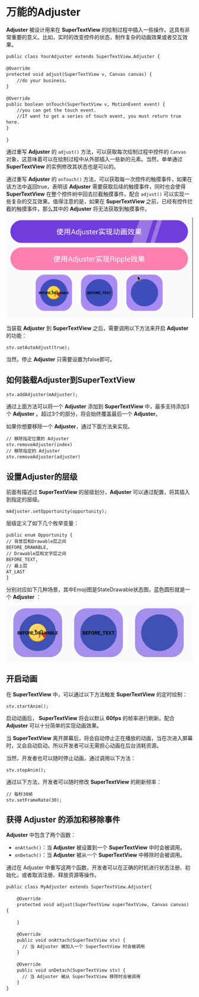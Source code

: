 # 万能的Adjuster 

**Adjuster** 被设计用来在 **SuperTextView** 的绘制过程中插入一些操作。这具有非常重要的意义。比如，实时的改变控件的状态，制作复杂的动画效果或者交互效果。

```
public class YourAdjuster extends SuperTextView.Adjuster {

@Override
protected void adjust(SuperTextView v, Canvas canvas) {
    //do your business。
}

@Override
public boolean onTouch(SuperTextView v, MotionEvent event) {
    //you can get the touch event.
    //If want to get a series of touch event, you must return true here.
}

}
```

通过重写 **Adjuster** 的 `adjust()` 方法，可以获取每次绘制过程中控件的 `Canvas` 对象，这意味着可以在绘制过程中从外部插入一些新的元素。当然，单单通过 **SuperTextView** 的实例修改其状态也是可以的。

通过重写 **Adjuster** 的 `onTouch()` 方法，可以获取每一次控件的触摸事件，如果在该方法中返回true，表明该 **Adjuster** 需要获取后续的触摸事件，同时也会使得 **SuperTextView** 在整个控件树中回去拦截触摸事件。配合 `adjust()` 可以实现一些复杂的交互效果。值得注意的是，如果在 **SuperTextView** 之前，已经有控件拦截的触摸事件，那么其中的 **Adjuster** 将无法获取到触摸事件。

![](https://raw.githubusercontent.com/chenBingX/img/master/stv/SuperTextView.gif)

当装载 **Adjuster** 到  **SuperTextView** 之后，需要调用以下方法来开启 **Adjuster** 的功能：

```
stv.setAutoAdjust(true);
```

当然，停止 **Adjuster** 只需要设置为false即可。

## 如何装载Adjuster到SuperTextView

```
stv.addAdjuster(mAdjuster);
```

通过上面方法可以将一个 **Adjuster** 添加到 **SuperTextView** 中，最多支持添加3个 **Adjuster** 。超过3个的部分，将会始终覆盖最后一个 **Adjuster**。

如果你想要移除一个 **Adjuster**，通过下面方法来实现。

```
// 移除指定位置的 Adjuster
stv.removeAdjuster(index)
// 移除指定的 Adjuster
stv.removeAdjuster(adjuster)
```

## 设置Adjuster的层级

前面有描述过 **SuperTextView** 的层级划分，**Adjuster** 可以通过配置，将其插入到指定的层级。

```
mAdjuster.setOpportunity(opportunity);
```

层级定义了如下几个枚举变量：

```
public enum Opportunity {
// 背景层和Drawable层之间
BEFORE_DRAWABLE,
// Drawable层和文字层之间
BEFORE_TEXT,
// 最上层
AT_LAST
}
```

分别对应如下几种场景，其中Emoji图是StateDrawable状态图，蓝色圆形就是一个 **Adjuster** ：

![](https://raw.githubusercontent.com/chenBingX/img/master/stv/Opportunity.png)

## 开启动画

在 **SuperTextView** 中，可以通过以下方法触发 **SuperTextView** 的定时绘制：

```
stv.startAnim();
```

启动动画后， **SuperTextView** 将会以默认 **60fps** 的帧率进行刷新。配合 **Adjuster** 可以十分简单的实现动画效果。

当 **SuperTextView** 离开屏幕后，将会自动停止正在播放的动画，当在次进入屏幕时，又会自动启动。所以开发者可以无需担心动画在后台消耗资源。

当然，开发者也可以随时停止动画，通过调用以下方法：

```
stv.stopAnim();
```

通过以下方法，开发者可以随时修改 **SuperTextView** 的刷新频率：

```
// 每秒30帧
stv.setFrameRate(30);
```

## 获得 Adjuster 的添加和移除事件

**Adjuster** 中包含了两个函数：

- `onAttach()`：当 **Adjuster** 被设置到一个 **SuperTextView** 中时会被调用。
- `onDetach()`：当 **Adjuster** 被从一个 **SuperTextView** 中移除时会被调用。

通过在 Adjuster 中重写这两个函数，开发者可以在正确的时机进行状态注册、初始化，或者取消注册、释放资源等操作。

```
public class MyAdjuster extends SuperTextView.Adjuster{

    @Override
    protected void adjust(SuperTextView superTextView, Canvas canvas) {

    }

    @Override
    public void onAttach(SuperTextView stv) {
      // 当 Adjuster 被加入一个 SuperTextView 时会被调用
    }

    @Override
    public void onDetach(SuperTextView stv) {
      // 当 Adjuster 被从 SuperTextView 移除时会被调用
    }
}
```


